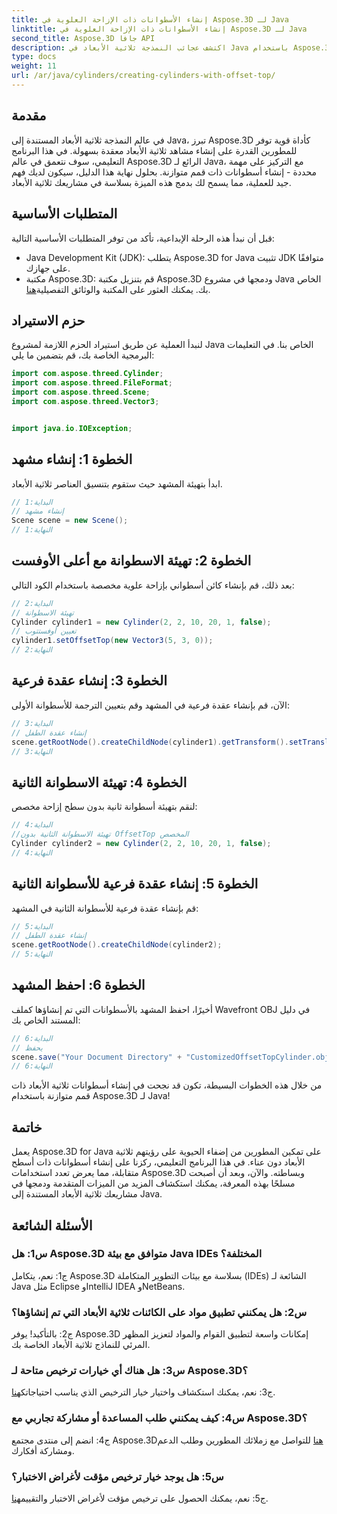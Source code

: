 ```yaml
---
title: إنشاء الأسطوانات ذات الإزاحة العلوية في Aspose.3D لـ Java
linktitle: إنشاء الأسطوانات ذات الإزاحة العلوية في Aspose.3D لـ Java
second_title: Aspose.3D جافا API
description: اكتشف عجائب النمذجة ثلاثية الأبعاد في Java باستخدام Aspose.3D. تعلم كيفية إنشاء أسطوانات آسرة ذات أسطح متوازنة دون عناء.
type: docs
weight: 11
url: /ar/java/cylinders/creating-cylinders-with-offset-top/
---
```

## مقدمة

في عالم النمذجة ثلاثية الأبعاد المستندة إلى Java، تبرز Aspose.3D كأداة قوية توفر للمطورين القدرة على إنشاء مشاهد ثلاثية الأبعاد معقدة بسهولة. في هذا البرنامج التعليمي، سوف نتعمق في عالم Aspose.3D الرائع لـ Java، مع التركيز على مهمة محددة - إنشاء أسطوانات ذات قمم متوازنة. بحلول نهاية هذا الدليل، سيكون لديك فهم جيد للعملية، مما يسمح لك بدمج هذه الميزة بسلاسة في مشاريعك ثلاثية الأبعاد.

## المتطلبات الأساسية

قبل أن نبدأ هذه الرحلة الإبداعية، تأكد من توفر المتطلبات الأساسية التالية:

- Java Development Kit (JDK): يتطلب Aspose.3D for Java تثبيت JDK متوافقًا على جهازك.
- مكتبة Aspose.3D: قم بتنزيل مكتبة Aspose.3D ودمجها في مشروع Java الخاص بك. يمكنك العثور على المكتبة والوثائق التفصيلية[هنا](https://releases.aspose.com/3d/java/).

## حزم الاستيراد

لنبدأ العملية عن طريق استيراد الحزم اللازمة لمشروع Java الخاص بنا. في التعليمات البرمجية الخاصة بك، قم بتضمين ما يلي:

```java
import com.aspose.threed.Cylinder;
import com.aspose.threed.FileFormat;
import com.aspose.threed.Scene;
import com.aspose.threed.Vector3;


import java.io.IOException;
```

## الخطوة 1: إنشاء مشهد

ابدأ بتهيئة المشهد حيث ستقوم بتنسيق العناصر ثلاثية الأبعاد.

```java
// البداية:1
// إنشاء مشهد
Scene scene = new Scene();
// النهاية:1
```

## الخطوة 2: تهيئة الاسطوانة مع أعلى الأوفست

بعد ذلك، قم بإنشاء كائن أسطواني بإزاحة علوية مخصصة باستخدام الكود التالي:

```java
// البداية:2
// تهيئة الاسطوانة
Cylinder cylinder1 = new Cylinder(2, 2, 10, 20, 1, false);
// تعيين أوفستتوب
cylinder1.setOffsetTop(new Vector3(5, 3, 0));
// النهاية:2
```

## الخطوة 3: إنشاء عقدة فرعية

الآن، قم بإنشاء عقدة فرعية في المشهد وقم بتعيين الترجمة للأسطوانة الأولى:

```java
// البداية:3
// إنشاء عقدة الطفل
scene.getRootNode().createChildNode(cylinder1).getTransform().setTranslation(10, 0, 0);
// النهاية:3
```

## الخطوة 4: تهيئة الاسطوانة الثانية

لنقم بتهيئة أسطوانة ثانية بدون سطح إزاحة مخصص:

```java
// البداية:4
//تهيئة الاسطوانة الثانية بدون OffsetTop المخصص
Cylinder cylinder2 = new Cylinder(2, 2, 10, 20, 1, false);
// النهاية:4
```

## الخطوة 5: إنشاء عقدة فرعية للأسطوانة الثانية

قم بإنشاء عقدة فرعية للأسطوانة الثانية في المشهد:

```java
// البداية:5
// إنشاء عقدة الطفل
scene.getRootNode().createChildNode(cylinder2);
// النهاية:5
```

## الخطوة 6: احفظ المشهد

أخيرًا، احفظ المشهد بالأسطوانات التي تم إنشاؤها كملف Wavefront OBJ في دليل المستند الخاص بك:

```java
// البداية:6
// يحفظ
scene.save("Your Document Directory" + "CustomizedOffsetTopCylinder.obj", FileFormat.WAVEFRONTOBJ);
// النهاية:6
```

من خلال هذه الخطوات البسيطة، تكون قد نجحت في إنشاء أسطوانات ثلاثية الأبعاد ذات قمم متوازنة باستخدام Aspose.3D لـ Java!

## خاتمة

يعمل Aspose.3D for Java على تمكين المطورين من إضفاء الحيوية على رؤيتهم ثلاثية الأبعاد دون عناء. في هذا البرنامج التعليمي، ركزنا على إنشاء أسطوانات ذات أسطح متقابلة، مما يعرض تعدد استخدامات Aspose.3D وبساطته. والآن، وبعد أن أصبحت مسلحًا بهذه المعرفة، يمكنك استكشاف المزيد من الميزات المتقدمة ودمجها في مشاريعك ثلاثية الأبعاد المستندة إلى Java.

## الأسئلة الشائعة

### س1: هل Aspose.3D متوافق مع بيئة Java IDEs المختلفة؟

ج1: نعم، يتكامل Aspose.3D بسلاسة مع بيئات التطوير المتكاملة (IDEs) الشائعة لـ Java مثل Eclipse وIntelliJ IDEA وNetBeans.

### س2: هل يمكنني تطبيق مواد على الكائنات ثلاثية الأبعاد التي تم إنشاؤها؟

ج2: بالتأكيد! يوفر Aspose.3D إمكانات واسعة لتطبيق القوام والمواد لتعزيز المظهر المرئي للنماذج ثلاثية الأبعاد الخاصة بك.

### س3: هل هناك أي خيارات ترخيص متاحة لـ Aspose.3D؟

 ج3: نعم، يمكنك استكشاف واختيار خيار الترخيص الذي يناسب احتياجاتك[هنا](https://purchase.aspose.com/buy).

### س4: كيف يمكنني طلب المساعدة أو مشاركة تجاربي مع Aspose.3D؟

 ج4: انضم إلى منتدى مجتمع Aspose.3D[هنا](https://forum.aspose.com/c/3d/18) للتواصل مع زملائك المطورين وطلب الدعم ومشاركة أفكارك.

### س5: هل يوجد خيار ترخيص مؤقت لأغراض الاختبار؟

 ج5: نعم، يمكنك الحصول على ترخيص مؤقت لأغراض الاختبار والتقييم[هنا](https://purchase.aspose.com/temporary-license/).
